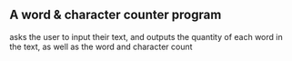 ## A word & character counter program

asks the user to input their text, and outputs the quantity of each word in the text, as well as the word and character count
